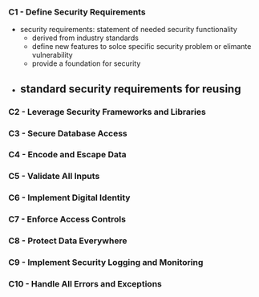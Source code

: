 
### C1 - Define Security Requirements 
- security requirements: statement of needed security functionality
	- derived from industry standards
	- define new features to solce specific security problem or elimante vulnerability
	- provide a foundation for security
- standard security requirements for reusing 
	- 
### C2 - Leverage Security Frameworks and Libraries
### C3 - Secure Database Access  
### C4 - Encode and Escape Data  
### C5 - Validate All Inputs  
### C6 - Implement Digital Identity  
### C7 - Enforce Access Controls  
### C8 - Protect Data Everywhere  
### C9 - Implement Security Logging and Monitoring
### C10 - Handle All Errors and Exceptions